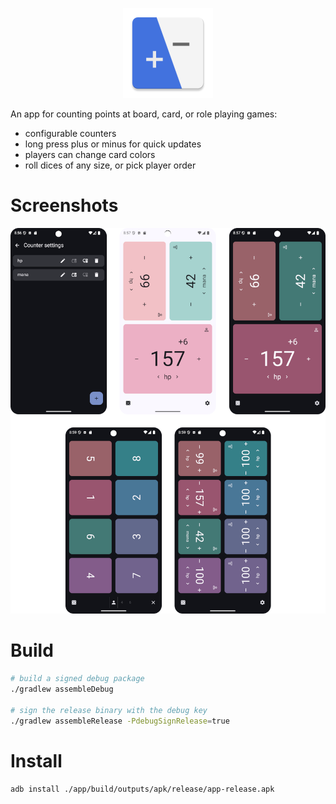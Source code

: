 <p align="center">
    <img src="./app/src/main/res/mipmap-xxhdpi/ic_launcher.webp" alt="gamecounter logo" />
</p>

An app for counting points at board, card, or role playing games:
 - configurable counters
 - long press plus or minus for quick updates
 - players can change card colors
 - roll dices of any size, or pick player order

# Screenshots

![](metadata/en-US/images/demo.png)

# Build

```sh
# build a signed debug package
./gradlew assembleDebug

# sign the release binary with the debug key
./gradlew assembleRelease -PdebugSignRelease=true
```

# Install
```sh
adb install ./app/build/outputs/apk/release/app-release.apk
```